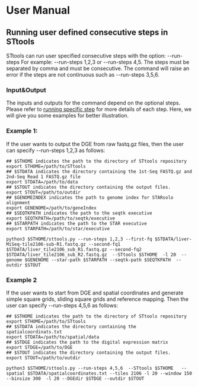 
# User Manual
## Running user defined consecutive steps in STtools
STtools can run user specified consecutive steps with the option: --run-steps
For example: --run-steps 1,2,3 or --run-steps 4,5. The steps must be separated by comma and must be consecutive. The command will raise an error if the steps are not continuous  such as --run-steps 3,5,6.

### Input&Output
 The inputs and outputs for the command depend on the optional steps. Please refer to [running specific step](./doc/readme3.md)
 for more details of each step. Here, we will give you some examples for better illustration.
 

### Example 1:
If the user wants to output the DGE from raw fastq.gz files, then the user can specify --run-steps 1,2,3 as follows:
```
## $STHOME indicates the path to the directory of STtools repository
export STHOME=/path/to/STtools
## $STDATA indicates the directory containing the 1st-Seq FASTQ.gz and 2nd-Seq Read 1 FASTQ.gz file
export STDATA=/path/to/data
## $STOUT indicates the directory containing the output files.
export STOUT=/path/to/outdir
## $GENOMEINDEX indicates the path to genome index for STARsolo alignment
export GENENOME=/path/to/geneIndex
## $SEQTKPATH indicates the path to the seqtk executive
export SEQTKPATH=/path/to/seqtk/executive
## $STARPATH indicates the path to the STAR executive
export STARPATH=/path/to/star/executive

python3 $STHOME/sttools.py --run-steps 1,2,3 --first-fq $STDATA/liver-MiSeq-tile2106-sub-R1.fastq.gz --second-fq1 $STDATA/liver_tile2106_sub_R1.fastq.gz --second-fq2 $STDATA/liver_tile2106_sub_R2.fastq.gz  --STtools $STHOME  -l 20  --genome $GENENOME --star-path $STARPATH --seqtk-path $SEQTKPATH  --outdir $STOUT
```
### Example 2
If the user wants to start from DGE and spatial coordinates and generate simple square grids, sliding square grids and reference mapping. Then the user can specify --run-steps 4,5,6 as follows:


```
## $STHOME indicates the path to the directory of STtools repository
export STHOME=/path/to/STtools
## $STDATA indicates the directory containing the spatialcoordinats.txt
export STDATA=/path/to/spatial/data
## $STDGE indicates the path to the digital expression matrix 
export STDGE=/path/to/DGE
## $STOUT indicates the directory containing the output files.
export STOUT=/path/to/outdir

python3 $STHOME/sttools.py --run-steps 4,5,6  --STtools $STHOME   --spatial $STDATA/spatialcoordinates.txt --tiles 2106 -l 20 --window 150 --binsize 300  -l 20 --DGEdir $STDGE --outdir $STOUT
```



 
